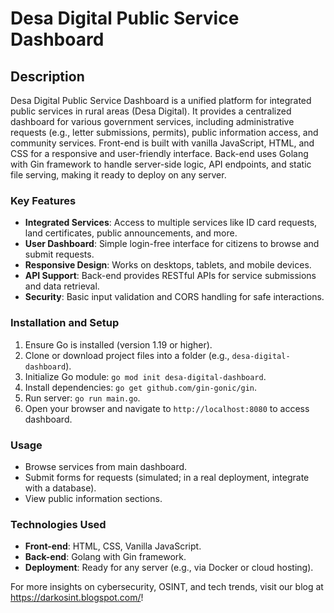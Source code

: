 # Desa Digital Public Service Dashboard

## Description
Desa Digital Public Service Dashboard is a unified platform for integrated public services in rural areas (Desa Digital). It provides a centralized dashboard for various government services, including administrative requests (e.g., letter submissions, permits), public information access, and community services. Front-end is built with vanilla JavaScript, HTML, and CSS for a responsive and user-friendly interface. Back-end uses Golang with Gin framework to handle server-side logic, API endpoints, and static file serving, making it ready to deploy on any server.

### Key Features
- **Integrated Services**: Access to multiple services like ID card requests, land certificates, public announcements, and more.
- **User Dashboard**: Simple login-free interface for citizens to browse and submit requests.
- **Responsive Design**: Works on desktops, tablets, and mobile devices.
- **API Support**: Back-end provides RESTful APIs for service submissions and data retrieval.
- **Security**: Basic input validation and CORS handling for safe interactions.

### Installation and Setup
1. Ensure Go is installed (version 1.19 or higher).
2. Clone or download project files into a folder (e.g., `desa-digital-dashboard`).
3. Initialize Go module: `go mod init desa-digital-dashboard`.
4. Install dependencies: `go get github.com/gin-gonic/gin`.
5. Run server: `go run main.go`.
6. Open your browser and navigate to `http://localhost:8080` to access dashboard.

### Usage
- Browse services from main dashboard.
- Submit forms for requests (simulated; in a real deployment, integrate with a database).
- View public information sections.

### Technologies Used
- **Front-end**: HTML, CSS, Vanilla JavaScript.
- **Back-end**: Golang with Gin framework.
- **Deployment**: Ready for any server (e.g., via Docker or cloud hosting).

For more insights on cybersecurity, OSINT, and tech trends, visit our blog at https://darkosint.blogspot.com/!
